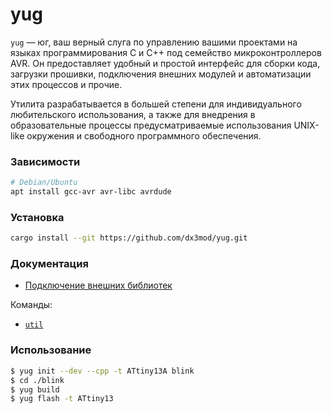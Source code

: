 # yug

`yug` — юг, ваш верный слуга по управлению вашими проектами на языках программирования C
и C++ под семейство микроконтроллеров AVR. Он предоставляет удобный и простой интерфейс 
для сборки кода, загрузки прошивки, подключения внешних модулей и автоматизации этих 
процессов и прочие.

Утилита разрабатывается в большей степени для индивидуального любительского использования,
а также для внедрения в образовательные процессы предусматриваемые использования UNIX-like
окружения и свободного программного обеспечения. 

### Зависимости 
```bash
# Debian/Ubuntu
apt install gcc-avr avr-libc avrdude 
```

### Установка
```bash
cargo install --git https://github.com/dx3mod/yug.git
```

### Документация

* [Подключение внешних библиотек](./doc.md#ExternLibs)

Команды:
* [`util`](./doc.md#Util)

### Использование

```bash
$ yug init --dev --cpp -t ATtiny13A blink 
$ cd ./blink
$ yug build
$ yug flash -t ATtiny13
```
